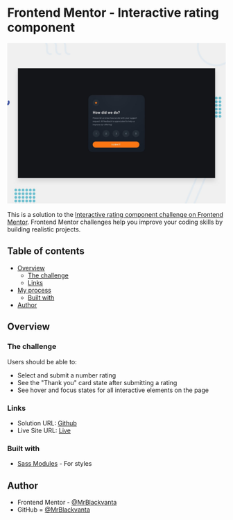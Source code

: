 # Frontend Mentor - Interactive rating component

![Design preview for the Interactive rating component coding challenge](desktop-preview.jpg)

This is a solution to the [Interactive rating component challenge on Frontend Mentor](https://www.frontendmentor.io/challenges/interactive-rating-component-koxpeBUmI). Frontend Mentor challenges help you improve your coding skills by building realistic projects.

## Table of contents

- [Overview](#overview)
  - [The challenge](#the-challenge)
  - [Links](#links)
- [My process](#my-process)
  - [Built with](#built-with)
- [Author](#author)

## Overview

### The challenge

Users should be able to:

- Select and submit a number rating
- See the "Thank you" card state after submitting a rating
- See hover and focus states for all interactive elements on the page

### Links

- Solution URL: [Github](https://github.com/MrBlackvanta/Interactive-rating-component-main)
- Live Site URL: [Live](hhttps://app.netlify.com/sites/irc-vanta/overview)

### Built with

- [Sass Modules](https://sass-lang.com/) - For styles

## Author

- Frontend Mentor - [@MrBlackvanta](https://www.frontendmentor.io/profile/MrBlackvanta)
- GitHub = [@MrBlackvanta](https://github.com/MrBlackvanta)

